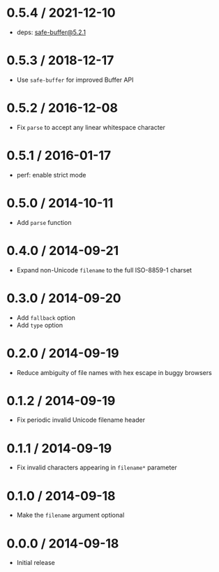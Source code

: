 0.5.4 / 2021-12-10
==================

* deps: safe-buffer@5.2.1

0.5.3 / 2018-12-17
==================

* Use `safe-buffer` for improved Buffer API

0.5.2 / 2016-12-08
==================

* Fix `parse` to accept any linear whitespace character

0.5.1 / 2016-01-17
==================

* perf: enable strict mode

0.5.0 / 2014-10-11
==================

* Add `parse` function

0.4.0 / 2014-09-21
==================

* Expand non-Unicode `filename` to the full ISO-8859-1 charset

0.3.0 / 2014-09-20
==================

* Add `fallback` option
* Add `type` option

0.2.0 / 2014-09-19
==================

* Reduce ambiguity of file names with hex escape in buggy browsers

0.1.2 / 2014-09-19
==================

* Fix periodic invalid Unicode filename header

0.1.1 / 2014-09-19
==================

* Fix invalid characters appearing in `filename*` parameter

0.1.0 / 2014-09-18
==================

* Make the `filename` argument optional

0.0.0 / 2014-09-18
==================

* Initial release
